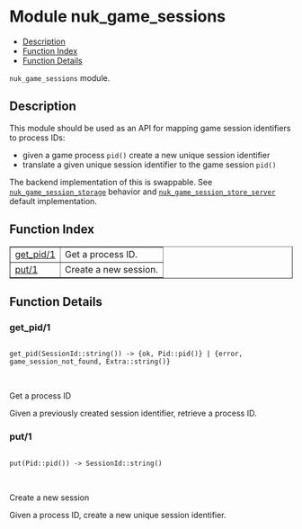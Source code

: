 

# Module nuk_game_sessions #
* [Description](#description)
* [Function Index](#index)
* [Function Details](#functions)

`nuk_game_sessions` module.

<a name="description"></a>

## Description ##

This module should be used as an API for mapping game session identifiers
to process IDs:
- given a game process `pid()` create a new unique session identifier
- translate a given unique session identifier to the game session `pid()`

The backend implementation of this is swappable. See
[`nuk_game_session_storage`](nuk_game_session_storage.md) behavior and
[`nuk_game_session_store_server`](nuk_game_session_store_server.md) default implementation.<a name="index"></a>

## Function Index ##


<table width="100%" border="1" cellspacing="0" cellpadding="2" summary="function index"><tr><td valign="top"><a href="#get_pid-1">get_pid/1</a></td><td>Get a  process ID.</td></tr><tr><td valign="top"><a href="#put-1">put/1</a></td><td>Create a new session.</td></tr></table>


<a name="functions"></a>

## Function Details ##

<a name="get_pid-1"></a>

### get_pid/1 ###

<pre><code>
get_pid(SessionId::string()) -&gt; {ok, Pid::pid()} | {error, game_session_not_found, Extra::string()}
</code></pre>
<br />

Get a  process ID

Given a previously created session identifier, retrieve a process ID.

<a name="put-1"></a>

### put/1 ###

<pre><code>
put(Pid::pid()) -&gt; SessionId::string()
</code></pre>
<br />

Create a new session

Given a process ID, create a new unique session identifier.

